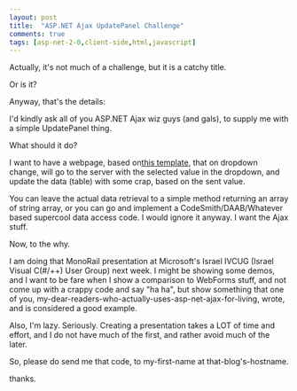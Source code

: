 ```yaml
---
layout: post
title:  "ASP.NET Ajax UpdatePanel Challenge"
comments: true
tags: [asp-net-2-0,client-side,html,javascript]
---
```



Actually, it's not much of a challenge, but it is a catchy title.

Or is it?

Anyway, that's the details:

I'd kindly ask all of you ASP.NET Ajax wiz guys (and gals), to supply me with a simple UpdatePanel thing.

What should it do?

I want to have a webpage, based on[this template](http://kenegozi.com/blog/uploaded/UpdatePanelTemplate.html), that on dropdown change, will go to the server with the selected value in the dropdown, and update the data (table) with some crap, based on the sent value.

You can leave the actual data retrieval to a simple method returning an array of string array, or you can go and implement a CodeSmith/DAAB/Whatever based supercool data access code. I would ignore it anyway. I want the Ajax stuff.



Now, to the why.

I am doing that MonoRail presentation at Microsoft's Israel IVCUG (Israel Visual C(#/++) User Group) next week. I might be showing some demos, and I want to be fare when I show a comparison to WebForms stuff, and not come up with a crappy code and say "ha ha", but show something that one of you, my-dear-readers-who-actually-uses-asp-net-ajax-for-living, wrote, and is considered a good example.

Also, I'm lazy. Seriously. Creating a presentation takes a LOT of time and effort, and I do not have much of the first, and rather avoid much of the later.

So, please do send me that code, to my-first-name at that-blog's-hostname.

thanks.


